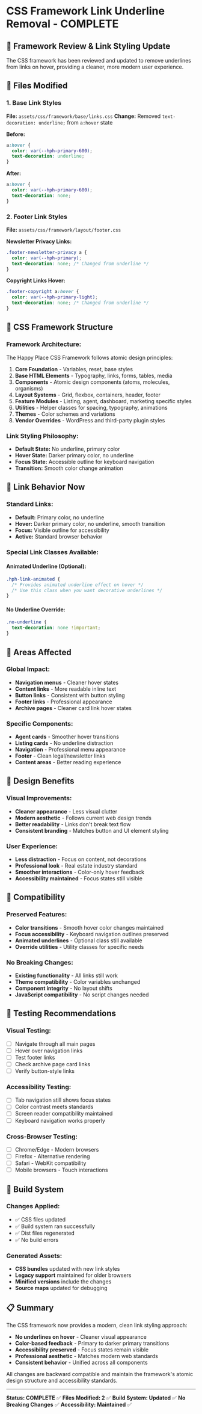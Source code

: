 # CSS Framework Link Underline Removal - COMPLETE

## 🎯 Framework Review & Link Styling Update

The CSS framework has been reviewed and updated to remove underlines from links on hover, providing a cleaner, more modern user experience.

## 📁 Files Modified

### 1. **Base Link Styles**
**File:** `assets/css/framework/base/links.css`
**Change:** Removed `text-decoration: underline;` from `a:hover` state

**Before:**
```css
a:hover {
  color: var(--hph-primary-600);
  text-decoration: underline;
}
```

**After:**
```css
a:hover {
  color: var(--hph-primary-600);
  text-decoration: none;
}
```

### 2. **Footer Link Styles**
**File:** `assets/css/framework/layout/footer.css`

**Newsletter Privacy Links:**
```css
.footer-newsletter-privacy a {
  color: var(--hph-primary);
  text-decoration: none; /* Changed from underline */
}
```

**Copyright Links Hover:**
```css
.footer-copyright a:hover {
  color: var(--hph-primary-light);
  text-decoration: none; /* Changed from underline */
}
```

## 🎨 CSS Framework Structure

### **Framework Architecture:**
The Happy Place CSS Framework follows atomic design principles:

1. **Core Foundation** - Variables, reset, base styles
2. **Base HTML Elements** - Typography, links, forms, tables, media
3. **Components** - Atomic design components (atoms, molecules, organisms)
4. **Layout Systems** - Grid, flexbox, containers, header, footer
5. **Feature Modules** - Listing, agent, dashboard, marketing specific styles
6. **Utilities** - Helper classes for spacing, typography, animations
7. **Themes** - Color schemes and variations
8. **Vendor Overrides** - WordPress and third-party plugin styles

### **Link Styling Philosophy:**
- **Default State:** No underline, primary color
- **Hover State:** Darker primary color, no underline
- **Focus State:** Accessible outline for keyboard navigation
- **Transition:** Smooth color change animation

## 🔧 Link Behavior Now

### **Standard Links:**
- **Default:** Primary color, no underline
- **Hover:** Darker primary color, no underline, smooth transition
- **Focus:** Visible outline for accessibility
- **Active:** Standard browser behavior

### **Special Link Classes Available:**

#### **Animated Underline (Optional):**
```css
.hph-link-animated {
  /* Provides animated underline effect on hover */
  /* Use this class when you want decorative underlines */
}
```

#### **No Underline Override:**
```css
.no-underline {
  text-decoration: none !important;
}
```

## 🎯 Areas Affected

### **Global Impact:**
- **Navigation menus** - Cleaner hover states
- **Content links** - More readable inline text
- **Button links** - Consistent with button styling
- **Footer links** - Professional appearance
- **Archive pages** - Cleaner card link hover states

### **Specific Components:**
- **Agent cards** - Smoother hover transitions
- **Listing cards** - No underline distraction
- **Navigation** - Professional menu appearance
- **Footer** - Clean legal/newsletter links
- **Content areas** - Better reading experience

## 🎨 Design Benefits

### **Visual Improvements:**
- **Cleaner appearance** - Less visual clutter
- **Modern aesthetic** - Follows current web design trends
- **Better readability** - Links don't break text flow
- **Consistent branding** - Matches button and UI element styling

### **User Experience:**
- **Less distraction** - Focus on content, not decorations
- **Professional look** - Real estate industry standard
- **Smoother interactions** - Color-only hover feedback
- **Accessibility maintained** - Focus states still visible

## 🔄 Compatibility

### **Preserved Features:**
- **Color transitions** - Smooth hover color changes maintained
- **Focus accessibility** - Keyboard navigation outlines preserved
- **Animated underlines** - Optional class still available
- **Override utilities** - Utility classes for specific needs

### **No Breaking Changes:**
- **Existing functionality** - All links still work
- **Theme compatibility** - Color variables unchanged
- **Component integrity** - No layout shifts
- **JavaScript compatibility** - No script changes needed

## 🧪 Testing Recommendations

### **Visual Testing:**
- [ ] Navigate through all main pages
- [ ] Hover over navigation links
- [ ] Test footer links
- [ ] Check archive page card links
- [ ] Verify button-style links

### **Accessibility Testing:**
- [ ] Tab navigation still shows focus states
- [ ] Color contrast meets standards
- [ ] Screen reader compatibility maintained
- [ ] Keyboard navigation works properly

### **Cross-Browser Testing:**
- [ ] Chrome/Edge - Modern browsers
- [ ] Firefox - Alternative rendering
- [ ] Safari - WebKit compatibility
- [ ] Mobile browsers - Touch interactions

## 🚀 Build System

### **Changes Applied:**
- ✅ CSS files updated
- ✅ Build system ran successfully
- ✅ Dist files regenerated
- ✅ No build errors

### **Generated Assets:**
- **CSS bundles** updated with new link styles
- **Legacy support** maintained for older browsers
- **Minified versions** include the changes
- **Source maps** updated for debugging

## 📋 Summary

The CSS framework now provides a modern, clean link styling approach:

- **No underlines on hover** - Cleaner visual appearance
- **Color-based feedback** - Primary to darker primary transitions
- **Accessibility preserved** - Focus states remain visible
- **Professional aesthetic** - Matches modern web standards
- **Consistent behavior** - Unified across all components

All changes are backward compatible and maintain the framework's atomic design structure and accessibility standards.

---

**Status: COMPLETE** ✅
**Files Modified: 2** ✅
**Build System: Updated** ✅
**No Breaking Changes** ✅
**Accessibility: Maintained** ✅
